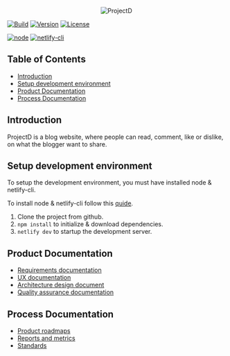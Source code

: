 <div align="center">

![ProjectD](https://drive.google.com/uc?export=view&id=1ueq4ihuiduU984P5iKqIdljQaFTGWEOh)

</div>

[![Build](https://img.shields.io/netlify/eef90d0f-016a-4017-9e83-8ab4ffd8958f?style=flat-square&logo=netlify&logoColor=#00C7B7)](https://sunny-cassata-fd4c22.netlify.app/)
[![Version](https://img.shields.io/github/package-json/v/Hulle107/ProjectD?style=flat-square)]()
[![License](https://img.shields.io/github/license/Hulle107/ProjectD?style=flat-square)]()

[![node](https://img.shields.io/badge/node-%5E16.0.0-informational?style=flat-square)]()
[![netlify-cli](https://img.shields.io/badge/netlify--cli-%5E11.5.1-informational?style=flat-square)]()

## Table of Contents

- [Introduction](#introduction)
- [Setup development environment](#setup-development-environment)
- [Product Documentation](#product-documentation)
- [Process Documentation](#process-documentation)

## Introduction

ProjectD is a blog website, where people can read, comment, like or dislike, on what the blogger want to share.

## Setup development environment

To setup the development environment, you must have installed node & netlify-cli.

To install node & netlify-cli follow this [quide]().

1. Clone the project from github.
2. `npm install` to initialize & download dependencies.
3. `netlify dev` to startup the development server.

## Product Documentation

- [Requirements documentation]()
- [UX documentation]()
- [Architecture design document]()
- [Quality assurance documentation]()

## Process Documentation

- [Product roadmaps]()
- [Reports and metrics]()
- [Standards]()